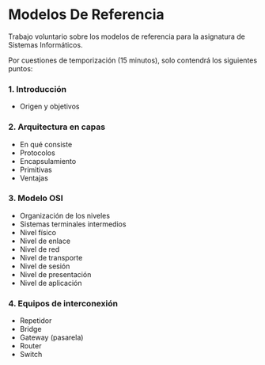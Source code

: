 # Modelos De Referencia
Trabajo voluntario sobre los modelos de referencia para la asignatura de Sistemas Informáticos.

Por cuestiones de temporización (15 minutos), solo contendrá los siguientes puntos:

### 1. Introducción
  - Origen y objetivos
### 2. Arquitectura en capas  
  - En qué consiste
  - Protocolos
  - Encapsulamiento
  - Primitivas
  - Ventajas
### 3. Modelo OSI
  - Organización de los niveles
  - Sistemas terminales intermedios
  - Nivel físico
  - Nivel de enlace
  - Nivel de red
  - Nivel de transporte
  - Nivel de sesión
  - Nivel de presentación
  - Nivel de aplicación
### 4. Equipos de interconexión
  - Repetidor
  - Bridge
  - Gateway (pasarela)
  - Router
  - Switch

